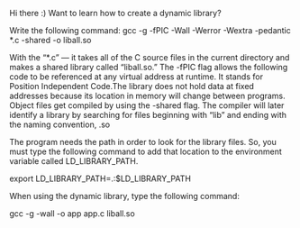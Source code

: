 Hi there :) Want to learn how to create a dynamic library?

Write the following command:
gcc -g -fPIC -Wall -Werror -Wextra -pedantic *.c -shared -o liball.so


With the “*.c” — it takes all of the C source files in the current directory and makes a shared library called “liball.so.” The -fPIC flag allows the following code to be referenced at any virtual address at runtime. It stands for Position Independent Code.The library does not hold data at fixed addresses because its location in memory will change between programs. Object files get compiled by using the -shared flag. The compiler will later identify a library by searching for files beginning with “lib” and ending with the naming convention, .so



The program needs the path in order to look for the library files. So, you must type the following command to add that location to the environment variable called LD_LIBRARY_PATH.

export LD_LIBRARY_PATH=.:$LD_LIBRARY_PATH




When using the dynamic library, type the following command:

gcc -g -wall -o app app.c liball.so
